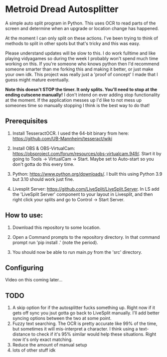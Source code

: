 # Metroid Dread Autosplitter

A simple auto split program in Python. This uses OCR to read parts of the screen and determine when an upgrade or location change has happened.

At the moment I can only split on these actions. I've been trying to think of methods to split in other spots but that's tricky and this was easy. 

Please understand updates will be slow to this. I do work fulltime and like playing vidyagames so during the week I probably won't spend much time working on this. If you're someone who knows python then I'd recommend someone smarter than me forking this and making it better, or just make your own idk. This project was really just a 'proof of concept' I made that I guess might mature eventually. 

**Note this doesn't STOP the timer. It only splits. You'll need to stop at the ending cutscene manually!** I don't intend on ever adding stop functionality at the moment. If the application messes up I'd like to not mess up someones time so manually stopping I think is the best way to do that!

## Prerequisites

1. Install TesseractOCR. I used the 64-bit binary from here: https://github.com/UB-Mannheim/tesseract/wiki

2. Install OBS & OBS-VirtualCam: https://obsproject.com/forum/resources/obs-virtualcam.949/. Start it by going to Tools -> VirtualCam -> Start. Maybe set to Auto-start so you don't gotta do this every time. 

3. Python: https://www.python.org/downloads/. I built this using Python 3.9 but 3.10 should work just fine. 

4. Livesplit Server: https://github.com/LiveSplit/LiveSplit.Server. In LS add the 'LiveSplit Server' component to your layout in Livesplit, and then right click your splits and go to Control -> Start Server.

## How to use:

1. Download this repository to some location. 

2. Open a Command prompts to the repository directory. In that command prompt run 'pip install .' (note the period).

3. You should now be able to run main.py from the 'src' directory. 

## Configuring 

Video on this coming later...

## TODO

1. A skip option for if the autosplitter fucks something up. Right now if it gets off sync you jsut gotta go back to LiveSplit manually. I'll add better syncing options between the two at some point. 
2. Fuzzy text searching. The OCR is pretty accurate like 99% of the time, but sometimes it will mis-interpret a character. I think using a text-distance to check if it's 95% similar would help these situations. Right now it's only exact matching. 
3. Reduce the amount of manual setup
4. lots of other stuff idk
